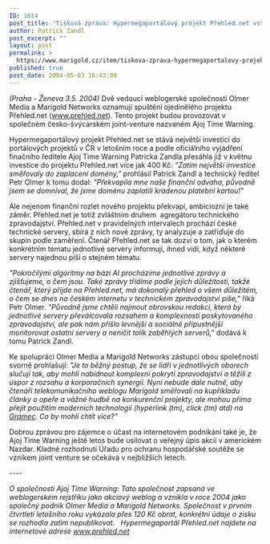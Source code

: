 ```yaml
---
ID: 1014
post_title: 'Tisková zpráva: Hypermegaportálový projekt Přehled.net vstupuje do ČR'
author: Patrick Zandl
post_excerpt: ""
layout: post
permalink: >
  https://www.marigold.cz/item/tiskova-zprava-hypermegaportalovy-projekt-prehled-net-vstupuje-do-cr
published: true
post_date: 2004-05-03 16:43:00
---
```

<P><EM>(Praha - Ženeva 3.5. 2004)</EM> Dvě vedoucí weblogerské společnosti Olmer Media a Marigold Networks oznamují spuštění ojedinělého projektu Přehled.net (<A href="http://www.prehled.net/">www.prehled.net</A>). Tento projekt budou provozovat v společném česko-švýcarském joint-venture nazvaném Ajoj Time Warning. </P>
<P>Hypermegaportálový projekt Přehled.net se stává největší investicí do portálových projektů v ČR v letošním roce a podle oficiálního vyjádření finačního ředitele Ajoj Time Warning Patricka Zandla přesáhla již v květnu&#160; investice do projektu Přehled.net více jak 400 Kč. <EM>"Zatím největší investice směřovaly do zaplacení domény,"</EM> prohlásil Patrick Zandl a technický ředitel Petr Olmer k tomu dodal: <EM>"Překvapila mne naše finanční odvaha, původně jsem se domníval, že jsme doménu zaplatili kradenou platební kartou!"</EM></P>
<P>Ale nejenom finanční rozlet nového projektu překvapí, ambiciozní je také záměr. Přehled.net je totiž zvláštním druhem&#160; agregátoru technického zpravodajství. Přehled.net v pravidelných intervalech prochází české technické servery, sbírá z nich nové zprávy, ty analyzuje a zatřiďuje do skupin podle zaměření. Čtenář Přehled.net se tak dozví o tom, jak o kterém konkrétním tématu jednotlivé servery informují, ihned vidí, když některé servery najednou píší o stejném tématu. </P>
<P><EM>"Pokročilými algoritmy na bázi AI procházíme jednotlivé zprávy a zjišťujeme, o čem jsou. Také zprávy třídíme podle jejich důležitosti, takže čtenář, který přijde na Přehled.net, má dokonalý přehled o všem důležitém, o čem se dnes na českém internetu v technickém zpravodajství píše,"</EM> říká Petr Olmer. <EM>"Původně jsme chtěli najmout obrovskou redakci, která by jednotlivé servery převálcovala rozsahem a komplexností poskytovaného zpravodajství, ale pak nám přišlo levnější a sociálně přípustnější monitorovat ostatní servery a neničit tolik zaběhlých serverů,"</EM> dodává k tomu Patrick Zandl. </P>
<P>Ke spolupráci Olmer Media a Marigold Networks zástupci obou společností svorně prohlašují: <EM>"Je to běžný postup, že se lídři v jednotlivých oborech slučují tak, aby mohli nabídnout komplexní pokrytí zpravodajství a těžili z úspor z rozsahu a korporačních synergií. Nyní nebude dále nutné, aby čtenáři telekomunikačního weblogu Marigold směřovali na kupříkladu články o opeře a vážné hudbě na konkurenční projekty, ale mohou přímo přejít použitím moderních technologií (hyperlink (tm), click (tm) atd) na </EM><A href="http://petr.olmer.cz/gramec/" target=_blank><EM>Gramec</EM></A><EM>. Co by mohli chtít více?"</EM></P>
<P>Dobrou zprávou pro zájemce o účast na internetovém podnikání také je, že Ajoj Time Warning ještě letos bude usilovat o veřejný úpis akcií v americkém Nazdar. Kladné rozhodnutí Úřadu pro ochranu hospodářské soutěže se vznikem joint venture se očekává v nejbližších letech.</P>
<P>----</P>
<P><EM>O společnosti Ajoj Time Warning: Tato společnost zapsaná ve weblogerském rejstříku jako akciový weblog a vznikla v roce 2004 jako společný podnik Olmer Media a Marigold Networks. Společnost v prvním čtvrtletí letošního roku vykázala přes 120 Kč obrat, konkrétní údaje o zisku se rozhodla zatím nepublikovat.&#160;&#160; Hypermegaportál Přehled.net najdete na internetové adrese </EM><A href="http://www.prehled.net/"><EM>www.prehled.net</EM></A></P>